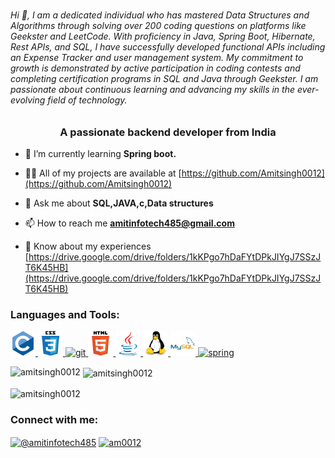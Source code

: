 <h1 align="center"></h1><h6>Hi 👋, I am a dedicated individual who has mastered Data Structures and Algorithms through solving over 200 coding questions on platforms like Geekster and LeetCode. With proficiency in Java, Spring Boot, Hibernate, Rest APIs, and SQL, I have successfully developed functional APIs including an Expense Tracker and user management system. My commitment to growth is demonstrated by active participation in coding contests and completing certification programs in SQL and Java through Geekster. I am passionate about continuous learning and advancing my skills in the ever-evolving field of technology.</h6>
<h3 align="center">A passionate backend developer from India</h3>


- 🌱 I’m currently learning **Spring boot.**

- 👨‍💻 All of my projects are available at [https://github.com/Amitsingh0012](https://github.com/Amitsingh0012)

- 💬 Ask me about **SQL,JAVA,c,Data structures**

- 📫 How to reach me **amitinfotech485@gmail.com**

- 📄 Know about my experiences [https://drive.google.com/drive/folders/1kKPgo7hDaFYtDPkJIYgJ7SSzJT6K45HB](https://drive.google.com/drive/folders/1kKPgo7hDaFYtDPkJIYgJ7SSzJT6K45HB)



<h3 align="left">Languages and Tools:</h3>
<p align="left"> <a href="https://www.cprogramming.com/" target="_blank" rel="noreferrer"> <img src="https://raw.githubusercontent.com/devicons/devicon/master/icons/c/c-original.svg" alt="c" width="40" height="40"/> </a> <a href="https://www.w3schools.com/css/" target="_blank" rel="noreferrer"> <img src="https://raw.githubusercontent.com/devicons/devicon/master/icons/css3/css3-original-wordmark.svg" alt="css3" width="40" height="40"/> </a> <a href="https://git-scm.com/" target="_blank" rel="noreferrer"> <img src="https://www.vectorlogo.zone/logos/git-scm/git-scm-icon.svg" alt="git" width="40" height="40"/> </a> <a href="https://www.w3.org/html/" target="_blank" rel="noreferrer"> <img src="https://raw.githubusercontent.com/devicons/devicon/master/icons/html5/html5-original-wordmark.svg" alt="html5" width="40" height="40"/> </a> <a href="https://www.java.com" target="_blank" rel="noreferrer"> <img src="https://raw.githubusercontent.com/devicons/devicon/master/icons/java/java-original.svg" alt="java" width="40" height="40"/> </a> <a href="https://www.linux.org/" target="_blank" rel="noreferrer"> <img src="https://raw.githubusercontent.com/devicons/devicon/master/icons/linux/linux-original.svg" alt="linux" width="40" height="40"/> </a> <a href="https://www.mysql.com/" target="_blank" rel="noreferrer"> <img src="https://raw.githubusercontent.com/devicons/devicon/master/icons/mysql/mysql-original-wordmark.svg" alt="mysql" width="40" height="40"/> </a> <a href="https://spring.io/" target="_blank" rel="noreferrer"> <img src="https://www.vectorlogo.zone/logos/springio/springio-icon.svg" alt="spring" width="40" height="40"/> </a> </p>

<p><img align="left" src="https://github-readme-stats.vercel.app/api/top-langs?username=amitsingh0012&show_icons=true&locale=en&layout=compact" alt="amitsingh0012" /></p>

<p>&nbsp;<img align="center" src="https://github-readme-stats.vercel.app/api?username=amitsingh0012&show_icons=true&locale=en" alt="amitsingh0012" /></p>

<p><img align="center" src="https://github-readme-streak-stats.herokuapp.com/?user=amitsingh0012&" alt="amitsingh0012" /></p>
<h3 align="left">Connect with me:</h3>
<p align="left">
<a href="https://www.hackerrank.com/@amitinfotech485" target="blank"><img align="center" src="https://raw.githubusercontent.com/rahuldkjain/github-profile-readme-generator/master/src/images/icons/Social/hackerrank.svg" alt="@amitinfotech485" height="30" width="40" /></a>
<a href="https://www.leetcode.com/am0012" target="blank"><img align="center" src="https://raw.githubusercontent.com/rahuldkjain/github-profile-readme-generator/master/src/images/icons/Social/leet-code.svg" alt="am0012" height="30" width="40" /></a>
</p>
